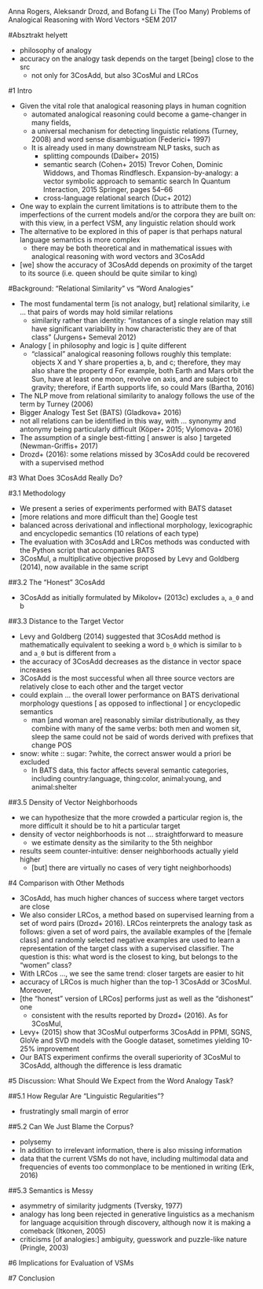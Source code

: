 Anna Rogers, Aleksandr Drozd, and Bofang Li
The (Too Many) Problems of Analogical Reasoning with Word Vectors
`*`SEM 2017

#Absztrakt helyett

* philosophy of analogy
* accuracy on the analogy task depends on the target [being] close to the src
  * not only for 3CosAdd, but also 3CosMul and LRCos

#1 Intro

* Given the vital role that analogical reasoning plays in human cognition
  * automated analogical reasoning could become a game-changer in many fields,
  * a universal mechanism for detecting linguistic relations (Turney, 2008) and
    word sense disambiguation (Federici+ 1997)
  * It is already used in many downstream NLP tasks, such as
    * splitting compounds (Daiber+ 2015)
    * semantic search (Cohen+ 2015)
      Trevor Cohen, Dominic Widdows, and Thomas Rindflesch. 
      Expansion-by-analogy: a vector symbolic approach to semantic search
      In Quantum Interaction, 2015 Springer, pages 54–66
    * cross-language relational search (Duc+ 2012)
* One way to explain the current limitations is to attribute them to the
  imperfections of the current models and/or the corpora they are built on:
  with this view, in a perfect VSM, any linguistic relation should work
* The alternative to be explored in this of paper is that perhaps natural
  language semantics is more complex
  * there may be both theoretical and in mathematical issues with analogical
    reasoning with word vectors and 3CosAdd
* [we] show the accuracy of 3CosAdd depends on proximity of the target to its
  source (i.e. queen should be quite similar to king)

#Background: “Relational Similarity” vs “Word Analogies”

* The most fundamental term [is not analogy, but] relational similarity, i.e
  ... that pairs of words may hold similar relations
  * similarity rather than identity:
    “instances of a single relation may still have significant variability in
    how characteristic they are of that class” (Jurgens+ Semeval 2012)
* Analogy [ in philosophy and logic is ] quite different
  * “classical” analogical reasoning follows roughly this template:
    objects X and Y share properties a, b, and c; therefore, they may also
    share the property d
    For example, both Earth and Mars orbit the Sun, have at least one moon,
    revolve on axis, and are subject to gravity; therefore, if Earth supports
    life, so could Mars (Bartha, 2016)
* The NLP move from relational similarity to analogy follows the use of the
  term by Turney (2006)
* Bigger Analogy Test Set (BATS) (Gladkova+ 2016)
* not all relations can be identified in this way, with ... synonymy and
  antonymy being particularly difficult (Köper+ 2015; Vylomova+ 2016)
* The assumption of a single best-fitting [ answer is also ] targeted
  (Newman-Griffis+ 2017) 
* Drozd+ (2016): some relations missed by 3CosAdd could be recovered with a
  supervised method

#3 What Does 3CosAdd Really Do?

#3.1 Methodology

* We present a series of experiments performed with BATS dataset
* [more relations and more difficult than the] Google test
* balanced across derivational and inflectional morphology, lexicographic and
  encyclopedic semantics (10 relations of each type)
* The evaluation with 3CosAdd and LRCos methods was conducted with the Python
  script that accompanies BATS
* 3CosMul, a multiplicative objective proposed by Levy and Goldberg (2014), now
  available in the same script

##3.2 The “Honest” 3CosAdd

* 3CosAdd as initially formulated by Mikolov+ (2013c) excludes `a`, `a_0` and b

##3.3 Distance to the Target Vector

* Levy and Goldberg (2014) suggested that 3CosAdd method is
  mathematically equivalent to seeking a word `b_0` which is similar to `b`
  and `a_0` but is different from `a`
* the accuracy of 3CosAdd decreases as the distance in vector space increases
* 3CosAdd is the most successful when all three source vectors are relatively
  close to each other and the target vector
* could explain ... the overall lower performance on BATS derivational
  morphology questions [ as opposed to inflectional ] or encyclopedic semantics
  * man [and woman are] reasonably similar distributionally, as 
    they combine with many of the same verbs: both men and women sit, sleep
    the same could not be said of words derived with prefixes that change POS
* snow: white :: sugar: ?white, the correct answer would a priori be excluded
  * In BATS data, this factor affects several semantic categories, including
    country:language, thing:color, animal:young, and animal:shelter

##3.5 Density of Vector Neighborhoods

* we can hypothesize that the more crowded a particular region is, the more
  difficult it should be to hit a particular target
* density of vector neighborhoods is not ... straightforward to measure
  * we estimate density as the similarity to the 5th neighbor
* results seem counter-intuitive: denser neighborhoods actually yield higher
  * [but] there are virtually no cases of very tight neighborhoods)

#4 Comparison with Other Methods

* 3CosAdd, has much higher chances of success where target vectors are close
* We also consider LRCos, a method based on supervised learning from a set of
  word pairs (Drozd+ 2016). LRCos reinterprets the analogy task as follows:
  given a set of word pairs, the available examples of the [female class] and
  randomly selected negative examples are used to learn a representation of the
  target class with a supervised classifier. The question is this: what word is
  the closest to king, but belongs to the “women” class?
* With LRCos ..., we see the same trend: closer targets are easier to hit
* accuracy of LRCos is much higher than the top-1 3CosAdd or 3CosMul. Moreover,
* [the “honest” version of LRCos] performs just as well as the “dishonest” one
  * consistent with the results reported by Drozd+ (2016). As for 3CosMul,
* Levy+ (2015) show that 3CosMul outperforms 3CosAdd in PPMI, SGNS, GloVe and
  SVD models with the Google dataset, sometimes yielding 10-25% improvement
* Our BATS experiment confirms the overall superiority of 3CosMul to 3CosAdd,
  although the difference is less dramatic

#5 Discussion: What Should We Expect from the Word Analogy Task?

##5.1 How Regular Are “Linguistic Regularities”?

* frustratingly small margin of error

##5.2 Can We Just Blame the Corpus?

* polysemy
* In addition to irrelevant information, there is also missing information
* data that the current VSMs do not have, including multimodal data and
  frequencies of events too commonplace to be mentioned in writing (Erk, 2016)

##5.3 Semantics is Messy

* asymmetry of similarity judgments (Tversky, 1977)
* analogy has long been rejected in generative linguistics as a mechanism for
  language acquisition through discovery, although now it is making a comeback
  (Itkonen, 2005)
* criticisms [of analogies:] ambiguity, guesswork and puzzle-like nature
  (Pringle, 2003)

#6 Implications for Evaluation of VSMs

#7 Conclusion
